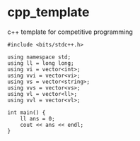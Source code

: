 # cpp_template
c++ template for competitive programming

```
#include <bits/stdc++.h>

using namespace std;
using ll = long long;
using vi = vector<int>;
using vvi = vector<vi>;
using vs = vector<string>;
using vvs = vector<vs>;
using vl = vector<ll>;
using vvl = vector<vl>;

int main() {
    ll ans = 0;
    cout << ans << endl;
}
```
